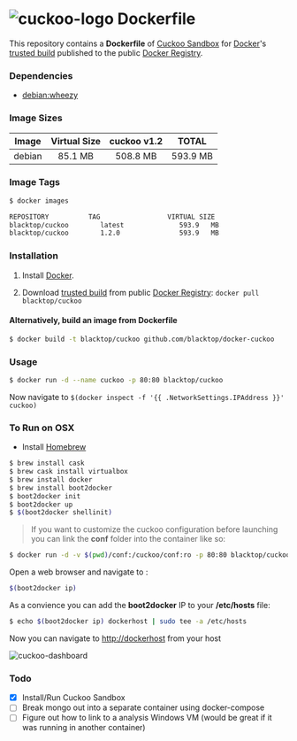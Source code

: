 # ![cuckoo-logo](https://raw.githubusercontent.com/blacktop/docker-cuckoo/master/logo.png) Dockerfile

This repository contains a **Dockerfile** of [Cuckoo Sandbox](http://www.cuckoosandbox.org/) for [Docker](https://www.docker.io/)'s [trusted build](https://index.docker.io/u/blacktop/cuckoo/) published to the public [Docker Registry](https://index.docker.io/).

### Dependencies

* [debian:wheezy](https://index.docker.io/_/debian/)

### Image Sizes
| Image | Virtual Size | cuckoo v1.2   | TOTAL     |
|:------:|:-----------:|:-------------:|:---------:|
| debian | 85.1  MB    | 508.8 MB      | 593.9 MB  |

### Image Tags
```bash
$ docker images

REPOSITORY          TAG                 VIRTUAL SIZE
blacktop/cuckoo        latest              593.9   MB
blacktop/cuckoo        1.2.0               593.9   MB
```

### Installation

1. Install [Docker](https://www.docker.io/).

2. Download [trusted build](https://index.docker.io/u/blacktop/cuckoo/) from public [Docker Registry](https://index.docker.io/): `docker pull blacktop/cuckoo`

#### Alternatively, build an image from Dockerfile
```bash
$ docker build -t blacktop/cuckoo github.com/blacktop/docker-cuckoo
```
### Usage
```bash
$ docker run -d --name cuckoo -p 80:80 blacktop/cuckoo
```
Now navigate to `$(docker inspect -f '{{ .NetworkSettings.IPAddress }}' cuckoo)`

### To Run on OSX
 - Install [Homebrew](http://brew.sh)

```bash
$ brew install cask
$ brew cask install virtualbox
$ brew install docker
$ brew install boot2docker
$ boot2docker init
$ boot2docker up
$ $(boot2docker shellinit)
```
> If you want to customize the cuckoo configuration before launching you can link the **conf** folder into the container like so:

```bash
$ docker run -d -v $(pwd)/conf:/cuckoo/conf:ro -p 80:80 blacktop/cuckoo
```

Open a web browser and navigate to :

```bash
$(boot2docker ip)
```

As a convience you can add the **boot2docker** IP to your **/etc/hosts** file:

```bash
$ echo $(boot2docker ip) dockerhost | sudo tee -a /etc/hosts
```
Now you can navigate to [http://dockerhost](http://dockerhost) from your host

![cuckoo-dashboard](https://raw.githubusercontent.com/blacktop/docker-cuckoo/master/dashboard.png)

### Todo
- [x] Install/Run Cuckoo Sandbox
- [ ] Break mongo out into a separate container using docker-compose
- [ ] Figure out how to link to a analysis Windows VM (would be great if it was running in another container)
